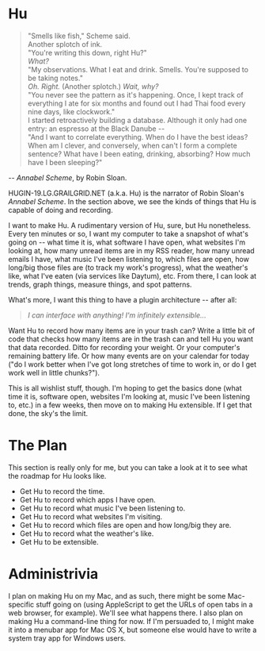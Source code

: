 # Hu #

>"Smells like fish," Scheme said.  
>Another splotch of ink.  
>"You're writing this down, right Hu?"  
>*What?*  
>"My observations. What I eat and drink. Smells. You're supposed to be taking notes."  
>*Oh. Right.* (Another splotch.) *Wait, why?*  
>"You never see the pattern as it's happening. Once, I kept track of everything I ate for six months and found out I had Thai food every nine days, like clockwork."  
>I started retroactively building a database. Although it only had one entry: an espresso at the Black Danube --  
>"And I want to correlate everything. When do I have the best ideas? When am I clever, and conversely, when can't I form a complete sentence? What have I been eating, drinking, absorbing? How much have I been sleeping?"  

-- *Annabel Scheme*, by Robin Sloan.

HUGIN-19.LG.GRAILGRID.NET (a.k.a. Hu) is the narrator of Robin Sloan's *Annabel Scheme*. In the section above, we see the kinds of things that Hu is capable of doing and recording.

I want to make Hu. A rudimentary version of Hu, sure, but Hu nonetheless. Every ten minutes or so, I want my computer to take a snapshot of what's going on -- what time it is, what software I have open, what websites I'm looking at, how many unread items are in my RSS reader, how many unread emails I have, what music I've been listening to, which files are open, how long/big those files are (to track my work's progress), what the weather's like, what I've eaten (via services like Daytum), etc. From there, I can look at trends, graph things, measure things, and spot patterns.

What's more, I want this thing to have a plugin architecture -- after all:

> *I can interface with anything! I'm infinitely extensible...*

Want Hu to record how many items are in your trash can? Write a little bit of code that checks how many items are in the trash can and tell Hu you want that data recorded. Ditto for recording your weight. Or your computer's remaining battery life. Or how many events are on your calendar for today ("do I work better when I've got long stretches of time to work in, or do I get work well in little chunks?").

This is all wishlist stuff, though. I'm hoping to get the basics done (what time it is, software open, websites I'm looking at, music I've been listening to, etc.) in a few weeks, then move on to making Hu extensible. If I get that done, the sky's the limit.

# The Plan #

This section is really only for me, but you can take a look at it to see what the roadmap for Hu looks like.

- Get Hu to record the time.
- Get Hu to record which apps I have open.
- Get Hu to record what music I've been listening to.
- Get Hu to record what websites I'm visiting.
- Get Hu to record which files are open and how long/big they are.
- Get Hu to record what the weather's like.
- Get Hu to be extensible.

# Administrivia #

I plan on making Hu on my Mac, and as such, there might be some Mac-specific stuff going on (using AppleScript to get the URLs of open tabs in a web browser, for example). We'll see what happens there. I also plan on making Hu a command-line thing for now. If I'm persuaded to, I might make it into a menubar app for Mac OS X, but someone else would have to write a system tray app for Windows users.